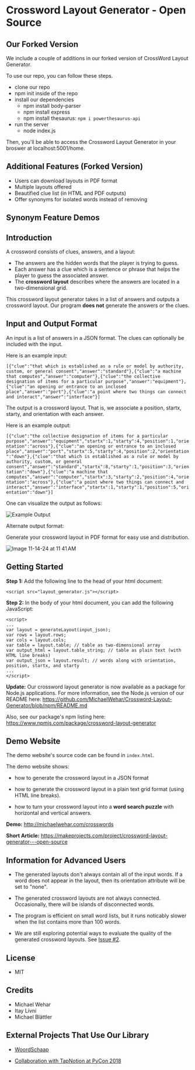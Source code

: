 # Crossword Layout Generator - Open Source

## Our Forked Version
We include a couple of additions in our forked version of CrossWord Layout Generator.

To use our repo, you can follow these steps. 
- clone our repo
- npm init inside of the repo
- install our dependencies
  - npm install body-parser
  - npm install express
  - npm install thesaurus: ```npm i powerthesaurus-api```
- run the server
  - node index.js

Then, you'll be able to access the Crossword Layout Generator in your broswer at localhost:5001/home. 

## Additional Features (Forked Version) 

- Users can download layouts in PDF format
- Multiple layouts offered
- Beautified clue list (in HTML and PDF outputs)
- Offer synonyms for isolated words instead of removing

## Synonym Feature Demos


## Introduction
A crossword consists of clues, answers, and a layout:
- The answers are the hidden words that the player is trying to guess.
- Each answer has a clue which is a sentence or phrase that helps the player to guess the associated answer.
- The **crossword layout** describes where the answers are located in a two-dimensional grid.

This crossword layout generator takes in a list of answers and outputs a crossword layout.  Our program **does not** generate the answers or the clues.

## Input and Output Format

An input is a list of answers in a JSON format.  The clues can optionally be included with the input.

Here is an example input:

`[{"clue":"that which is established as a rule or model by authority, custom, or general consent","answer":"standard"},{"clue":"a machine that computes","answer":"computer"},{"clue":"the collective designation of items for a particular purpose","answer":"equipment"},{"clue":"an opening or entrance to an inclosed place","answer":"port"},{"clue":"a point where two things can connect and interact","answer":"interface"}]`

The output is a crossword layout.  That is, we associate a position, startx, starty, and orientation with each answer.

Here is an example output:

`[{"clue":"the collective designation of items for a particular purpose","answer":"equipment","startx":1,"starty":4,"position":1,"orientation":"across"},{"clue":"an opening or entrance to an inclosed place","answer":"port","startx":5,"starty":4,"position":2,"orientation":"down"},{"clue":"that which is established as a rule or model by authority, custom, or general consent","answer":"standard","startx":8,"starty":1,"position":3,"orientation":"down"},{"clue":"a machine that computes","answer":"computer","startx":3,"starty":2,"position":4,"orientation":"across"},{"clue":"a point where two things can connect and interact","answer":"interface","startx":1,"starty":1,"position":5,"orientation":"down"}]`

One can visualize the output as follows:

![Example Output](https://github.com/MichaelWehar/Crossword-Layout-Generator/blob/master/example_images/crossword1_filled.png)

Alternate output format: 

Generate your crossword layout in PDF format for easy use and distribution.

![Image 11-14-24 at 11 41 AM](https://github.com/user-attachments/assets/0988c248-c502-466e-8af4-ab2cf9d673dd)

## Getting Started

**Step 1:** Add the following line to the head of your html document:

`<script src="layout_generator.js"></script>`

**Step 2:** In the body of your html document, you can add the following JavaScript:

```
<script>
...
var layout = generateLayout(input_json);
var rows = layout.rows;
var cols = layout.cols;
var table = layout.table; // table as two-dimensional array
var output_html = layout.table_string; // table as plain text (with HTML line breaks)
var output_json = layout.result; // words along with orientation, position, startx, and starty
...
</script>
```

**Update:** Our crossword layout generator is now available as a package for Node.js applications.  For more information, see the Node.js version of our README here: https://github.com/MichaelWehar/Crossword-Layout-Generator/blob/npm/README.md

Also, see our package's npm listing here: https://www.npmjs.com/package/crossword-layout-generator

## Demo Website

The demo website's source code can be found in `index.html`.

The demo website shows:

- how to generate the crossword layout in a JSON format

- how to generate the crossword layout in a plain text grid format (using HTML line breaks).

- how to turn your crossword layout into a **word search puzzle** with horizontal and vertical answers.

**Demo:** http://michaelwehar.com/crosswords

**Short Article:** https://makeprojects.com/project/crossword-layout-generator---open-source

## Information for Advanced Users

- The generated layouts don't always contain all of the input words.  If a word does not appear in the layout, then its orientation attribute will be set to "none".

- The generated crossword layouts are not always connected.  Occasionally, there will be islands of disconnected words.

- The program is efficient on small word lists, but it runs noticably slower when the list contains more than 100 words.

- We are still exploring potential ways to evaluate the quality of the generated crossword layouts.  See [Issue #2](https://github.com/MichaelWehar/Crossword-Layout-Generator/issues/2).

## License
- MIT

## Credits
- Michael Wehar
- Itay Livni
- Michael Blättler

## External Projects That Use Our Library

- [WoordSchaap](https://github.com/erasche/woordschaap)

- [Collaboration with TapNotion at PyCon 2018](https://pycon-archive.python.org/2018/schedule/presentation/179/)
